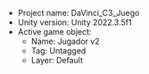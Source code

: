 <!-- UNITY CODE ASSIST INSTRUCTIONS START -->
- Project name: DaVinci_C3_Juego
- Unity version: Unity 2022.3.5f1
- Active game object:
  - Name: Jugador v2
  - Tag: Untagged
  - Layer: Default
<!-- UNITY CODE ASSIST INSTRUCTIONS END -->